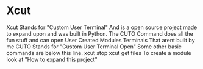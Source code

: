 # Xcut
Xcut Stands for "Custom User Terminal" And is a open source project made to expand upon and was built in Python.
The CUTO Command does all the fun stuff and can open User Created Modules Terminals That arent built by me
CUTO Stands for "Custom User Terminal Open"
Some other basic commands are below this line.
xcut stop
xcut get
files
To create a module look at "How to expand this project"
